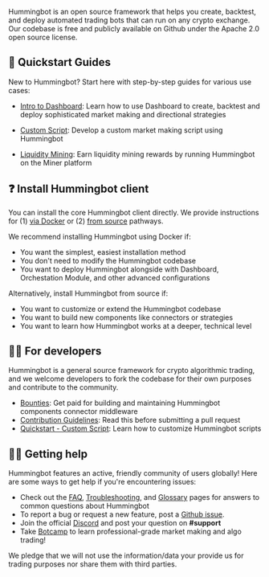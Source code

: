 Hummingbot is an open source framework that helps you create, backtest, and deploy automated trading bots that can run on any crypto exchange. Our codebase is free and publicly available on Github under the Apache 2.0 open source license.

## 📓 Quickstart Guides

New to Hummingbot? Start here with step-by-step guides for various use cases:

- [Intro to Dashboard](/getting-started/dashboard/): Learn how to use Dashboard to create, backtest and deploy sophisticated market making and directional strategies

- [Custom Script](./custom-script/index.md): Develop a custom market making script using Hummingbot

- [Liquidity Mining](liquidity-mining/index.md): Earn liquidity mining rewards by running Hummingbot on the Miner platform

## ❓ Install Hummingbot client

You can install the core Hummingbot client directly. We provide instructions for (1) [via Docker](./docker.md) or (2) [from source](./source/) pathways.

We recommend installing Hummingbot using Docker if:

- You want the simplest, easiest installation method
- You don't need to modify the Hummingbot codebase
- You want to deploy Hummingbot alongside with Dashboard, Orchestation Module, and other advanced configurations

Alternatively, install Hummingbot from source if:

- You want to customize or extend the Hummingbot codebase
- You want to build new components like connectors or strategies
- You want to learn how Hummingbot works at a deeper, technical level

## 👩‍💻 For developers

Hummingbot is a general source framework for crypto algorithmic trading, and we welcome developers to fork the codebase for their own purposes and contribute to the community.

- [Bounties](../bounties/index.md): Get paid for building and maintaining Hummingbot components
connector middleware
- [Contribution Guidelines](../developers/contributions.m): Read this before submitting a pull request
- [Quickstart - Custom Script](./custom-script/index.md): Learn how to customize Hummingbot scripts

## 🙋‍♂️ Getting help

Hummingbot features an active, friendly community of users globally! Here are some ways to get help if you're encountering issues:

- Check out the [FAQ](../faq.md), [Troubleshooting](../troubleshooting.md), and [Glossary](../glossary.md) pages for answers to common questions about Hummingbot
- To report a bug or request a new feature, post a [Github issue](https://github.com/hummingbot/hummingbot/issues/new/choose).
- Join the official [Discord](https://discord.gg/hummingbot) and post your question on **#support**
- Take [Botcamp](/botcamp) to learn professional-grade market making and algo trading!

We pledge that we will not use the information/data your provide us for trading purposes nor share them with third parties.
